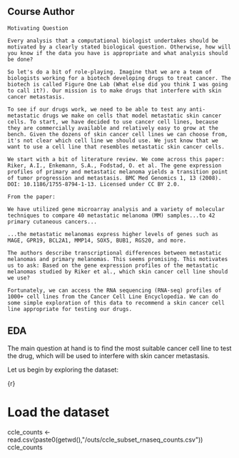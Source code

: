 ## Course Author
`Motivating Question
`

`Every analysis that a computational biologist undertakes should be motivated by a clearly stated biological question. Otherwise, how will you know if the data you have is appropriate and what analysis should be done?
`

`So let's do a bit of role-playing. Imagine that we are a team of biologists working for a biotech developing drugs to treat cancer. The biotech is called Figure One Lab (What else did you think I was going to call it?). Our mission is to make drugs that interfere with skin cancer metastasis.
`

`To see if our drugs work, we need to be able to test any anti-metastatic drugs we make on cells that model metastatic skin cancer cells. To start, we have decided to use cancer cell lines, because they are commercially available and relatively easy to grow at the bench. Given the dozens of skin cancer cell lines we can choose from, it's not clear which cell line we should use. We just know that we want to use a cell line that resembles metastatic skin cancer cells.
`

`We start with a bit of literature review. We come across this paper: Riker, A.I., Enkemann, S.A., Fodstad, O. et al. The gene expression profiles of primary and metastatic melanoma yields a transition point of tumor progression and metastasis. BMC Med Genomics 1, 13 (2008). DOI: 10.1186/1755-8794-1-13. Licensed under CC BY 2.0.
`

`From the paper:
`

`We have utilized gene microarray analysis and a variety of molecular techniques to compare 40 metastatic melanoma (MM) samples...to 42 primary cutaneous cancers...`

`...the metastatic melanomas express higher levels of genes such as MAGE, GPR19, BCL2A1, MMP14, SOX5, BUB1, RGS20, and more.`

`The authors describe transcriptional differences between metastatic melanomas and primary melanomas. This seems promising. This motivates us to ask: Based on the gene expression profiles of the metastatic melanomas studied by Riker et al., which skin cancer cell line should we use?`

`Fortunately, we can access the RNA sequencing (RNA-seq) profiles of 1000+ cell lines from the Cancer Cell Line Encyclopedia. We can do some simple exploration of this data to recommend a skin cancer cell line appropriate for testing our drugs.` 

## EDA
The main question at hand is to find the most suitable cancer cell line to test the drug, which will be used to interfere with skin cancer metastasis.

Let us begin by exploring the dataset:

{r}
# Load the dataset
ccle_counts <- read.csv(paste0(getwd(),"/outs/ccle_subset_rnaseq_counts.csv"))
ccle_counts
